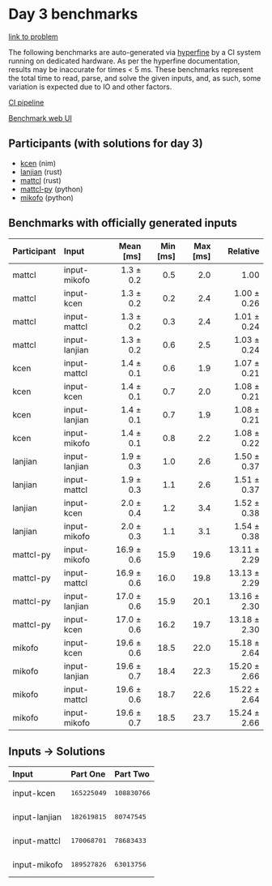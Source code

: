 # Day 3 benchmarks

[link to problem](https://adventofcode.com/2024/day/3)

The following benchmarks are auto-generated via
[hyperfine](https://github.com/sharkdp/hyperfine) by a CI system running on
dedicated hardware. As per the hyperfine documentation, results may be
inaccurate for times < 5 ms. These benchmarks represent the total time to read,
parse, and solve the given inputs, and, as such, some variation is expected due
to IO and other factors.

[CI pipeline](http://ci.papercode.net:8080/teams/main/pipelines/aoc2024)

[Benchmark web UI](https://aoc.ancalagon.black)


## Participants (with solutions for day 3)

- [kcen](https://github.com/kcen/aoc2024) (nim)
- [lanjian](https://github.com/lanjian/aoc-2024) (rust)
- [mattcl](https://github.com/mattcl/aoc2024) (rust)
- [mattcl-py](https://github.com/mattcl/aoc2024-py) (python)
- [mikofo](https://github.com/mikofo/aoc2024) (python)


## Benchmarks with officially generated inputs

| Participant | Input | Mean [ms] | Min [ms] | Max [ms] | Relative |
|:---|:---|---:|---:|---:|---:|
| mattcl | input-mikofo | 1.3 ± 0.2 | 0.5 | 2.0 | 1.00 |
| mattcl | input-kcen | 1.3 ± 0.2 | 0.2 | 2.4 | 1.00 ± 0.26 |
| mattcl | input-mattcl | 1.3 ± 0.2 | 0.3 | 2.4 | 1.01 ± 0.24 |
| mattcl | input-lanjian | 1.3 ± 0.2 | 0.6 | 2.5 | 1.03 ± 0.24 |
| kcen | input-mattcl | 1.4 ± 0.1 | 0.6 | 1.9 | 1.07 ± 0.21 |
| kcen | input-kcen | 1.4 ± 0.1 | 0.7 | 2.0 | 1.08 ± 0.21 |
| kcen | input-lanjian | 1.4 ± 0.1 | 0.7 | 1.9 | 1.08 ± 0.21 |
| kcen | input-mikofo | 1.4 ± 0.1 | 0.8 | 2.2 | 1.08 ± 0.22 |
| lanjian | input-lanjian | 1.9 ± 0.3 | 1.0 | 2.6 | 1.50 ± 0.37 |
| lanjian | input-mattcl | 1.9 ± 0.3 | 1.1 | 2.6 | 1.51 ± 0.37 |
| lanjian | input-kcen | 2.0 ± 0.4 | 1.2 | 3.4 | 1.52 ± 0.38 |
| lanjian | input-mikofo | 2.0 ± 0.3 | 1.1 | 3.1 | 1.54 ± 0.38 |
| mattcl-py | input-mikofo | 16.9 ± 0.6 | 15.9 | 19.6 | 13.11 ± 2.29 |
| mattcl-py | input-mattcl | 16.9 ± 0.6 | 16.0 | 19.8 | 13.13 ± 2.29 |
| mattcl-py | input-lanjian | 17.0 ± 0.6 | 15.9 | 20.1 | 13.16 ± 2.30 |
| mattcl-py | input-kcen | 17.0 ± 0.6 | 16.2 | 19.7 | 13.18 ± 2.30 |
| mikofo | input-kcen | 19.6 ± 0.6 | 18.5 | 22.0 | 15.18 ± 2.64 |
| mikofo | input-lanjian | 19.6 ± 0.7 | 18.4 | 22.3 | 15.20 ± 2.66 |
| mikofo | input-mattcl | 19.6 ± 0.6 | 18.7 | 22.6 | 15.22 ± 2.64 |
| mikofo | input-mikofo | 19.6 ± 0.7 | 18.5 | 23.7 | 15.24 ± 2.66 |


## Inputs -> Solutions

| Input | Part One | Part Two |
|:---|:---|:---|
|input-kcen|<pre>165225049</pre>|<pre>108830766</pre>|
|input-lanjian|<pre>182619815</pre>|<pre>80747545</pre>|
|input-mattcl|<pre>170068701</pre>|<pre>78683433</pre>|
|input-mikofo|<pre>189527826</pre>|<pre>63013756</pre>|